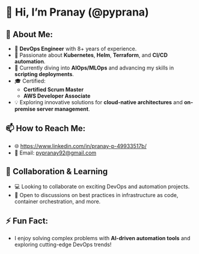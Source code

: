 # 👋 Hi, I’m Pranay (@pyprana)

## 👀 About Me:
- 💼 **DevOps Engineer** with 8+ years of experience.
- 🚀 Passionate about **Kubernetes**, **Helm**, **Terraform**, and **CI/CD automation**.
- 🌱 Currently diving into **AIOps/MLOps** and advancing my skills in **scripting deployments**.
- 🎓 Certified:
  - **Certified Scrum Master**
  - **AWS Developer Associate**
- 💡 Exploring innovative solutions for **cloud-native architectures** and **on-premise server management**.

## 📫 How to Reach Me:
- 🌐 https://www.linkedin.com/in/pranay-p-49933517b/  
- 📧 Email: pypranay92@gmail.com  

## 💞️ Collaboration & Learning
- 💻 Looking to collaborate on exciting DevOps and automation projects.
- 🤝 Open to discussions on best practices in infrastructure as code, container orchestration, and more.

## ⚡ Fun Fact:
- I enjoy solving complex problems with **AI-driven automation tools** and exploring cutting-edge DevOps trends!
